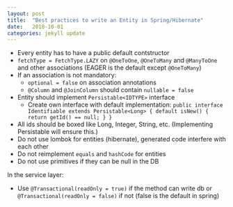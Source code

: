 ```yaml
---
layout: post
title:  "Best practices to write an Entity in Spring/Hibernate"
date:   2018-10-01 
categories: jekyll update
---
```


* Every entity has to have a public default contstructor
* `fetchType = FetchType.LAZY` on `@OneToOne`, `@OneToMany` and `@ManyToOne` and other associations (EAGER is the default except `@OneToMany`)
* If an association is not mandatory:
    - `optional = false` on association annotations
    - `@Column` and `@JoinColumn` should contain `nullable = false`
* Entity should implement `Persistable<IDTYPE>` interface 
    - Create own interface with default implementation:
         `public interface Identifiable extends Persistable<Long> { default isNew() { return getId() == null; } }`
* All ids should be boxed like Long, Integer, String, etc. (Implementing Persistable<IDTYPE> will ensure this.)
* Do not use lombok for entities (hibernate), generated code interfere with each other
* Do not reimplement `equals` and `hashCode` for entities
* Do not use primitives if they can be null in the DB

In the service layer:

* Use `@Transactional(readOnly = true)` if the method can write db or `@Transactional(readOnly = false)` if not (false is the default in spring)
